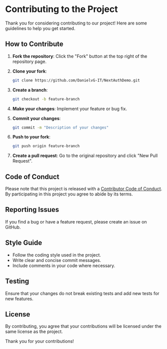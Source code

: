 # Contributing to the Project

Thank you for considering contributing to our project! Here are some guidelines to help you get started.

## How to Contribute

1. **Fork the repository**: Click the "Fork" button at the top right of the repository page.
2. **Clone your fork**:

   ```sh
   git clone https://github.com/DanielvG-IT/NextAuthDemo.git
   ```

3. **Create a branch**:

   ```sh
   git checkout -b feature-branch
   ```

4. **Make your changes**: Implement your feature or bug fix.
5. **Commit your changes**:

   ```sh
   git commit -m "Description of your changes"
   ```

6. **Push to your fork**:

   ```sh
   git push origin feature-branch
   ```

7. **Create a pull request**: Go to the original repository and click "New Pull Request".

## Code of Conduct

Please note that this project is released with a [Contributor Code of Conduct](CODE_OF_CONDUCT.md). By participating in this project you agree to abide by its terms.

## Reporting Issues

If you find a bug or have a feature request, please create an issue on GitHub.

## Style Guide

- Follow the coding style used in the project.
- Write clear and concise commit messages.
- Include comments in your code where necessary.

## Testing

Ensure that your changes do not break existing tests and add new tests for new features.

## License

By contributing, you agree that your contributions will be licensed under the same license as the project.

Thank you for your contributions!
